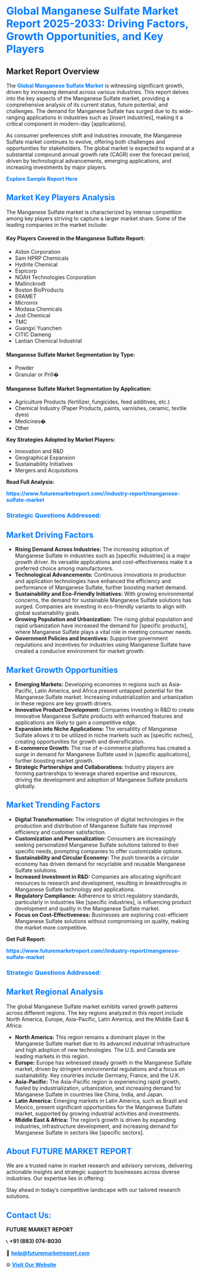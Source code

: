 <h1 style="color: #007BFF;">Global Manganese Sulfate Market Report 2025-2033: Driving Factors, Growth Opportunities, and Key Players</h1>

<section id="overview">
<h2>Market Report Overview</h2>
<p>The <a href="https://www.futuremarketreport.com//industry-report/manganese-sulfate-market" style="color: #007BFF; text-decoration: none;"><strong>Global Manganese Sulfate Market</strong></a> is witnessing significant growth, driven by increasing demand across various industries. This report delves into the key aspects of the Manganese Sulfate market, providing a comprehensive analysis of its current status, future potential, and challenges. The demand for Manganese Sulfate has surged due to its wide-ranging applications in industries such as [insert industries], making it a critical component in modern-day [applications].</p>
<p>As consumer preferences shift and industries innovate, the Manganese Sulfate market continues to evolve, offering both challenges and opportunities for stakeholders. The global market is expected to expand at a substantial compound annual growth rate (CAGR) over the forecast period, driven by technological advancements, emerging applications, and increasing investments by major players.</p>
</section>

<section id="overview">
<p><a href="https://www.futuremarketreport.com//request-sample/reportId=86343" style="color: #007BFF; text-decoration: none;"><strong>Explore Sample Report Here</strong></a></p>
</section>

<section id="key-players">
<h2 style="color: #007BFF;">Market Key Players Analysis</h2>
<p>The Manganese Sulfate market is characterized by intense competition among key players striving to capture a larger market share. Some of the leading companies in the market include:</p>
<h4>Key Players Covered in the Manganese Sulfate Report:</h4>
<ul><li>Aldon Corporation</li><li>Sam HPRP Chemicals</li><li>Hydrite Chemical</li><li>Espicorp</li><li>NOAH Technologies Corporation</li><li>Mallinckrodt</li><li>Boston BioProducts</li><li>ERAMET</li><li>Micromix</li><li>Modasa Chemicals</li><li>Jost Chemical</li><li>TMC</li><li>Guangxi Yuanchen</li><li>CITIC Dameng</li><li>Lantian Chemical Industrial</li></ul>
<h4>Manganese Sulfate Market Segmentation by Type:</h4>
<ul><li>Powder</li><li>Granular or Prill�</li></ul>

<h4>Manganese Sulfate Market Segmentation by Application:</h4>
<ul><li>Agriculture Products (fertilizer, fungicides, feed additives, etc.)</li><li>Chemical Industry (Paper Products, paints, varnishes, ceramic, textile dyes)</li><li>Medicines�</li><li>Other</li></ul>
<p><strong>Key Strategies Adopted by Market Players:</strong></p>
<ul>
<li>Innovation and R&D</li>
<li>Geographical Expansion</li>
<li>Sustainability Initiatives</li>
<li>Mergers and Acquisitions</li>
</ul>
</section>

<section>
<p><strong>Read Full Analysis: </strong></p><a href="https://www.futuremarketreport.com//industry-report/manganese-sulfate-market" style="color: #007BFF; text-decoration: none;"><strong>https://www.futuremarketreport.com//industry-report/manganese-sulfate-market</strong></a>
<h3 style="color: #007BFF;">Strategic Questions Addressed:</h3>
</section>

<section id="driving-factors">
<h2 style="color: #007BFF;">Market Driving Factors</h2>
<ul>
<li><strong>Rising Demand Across Industries:</strong> The increasing adoption of Manganese Sulfate in industries such as [specific industries] is a major growth driver. Its versatile applications and cost-effectiveness make it a preferred choice among manufacturers.</li>
<li><strong>Technological Advancements:</strong> Continuous innovations in production and application technologies have enhanced the efficiency and performance of Manganese Sulfate, further boosting market demand.</li>
<li><strong>Sustainability and Eco-Friendly Initiatives:</strong> With growing environmental concerns, the demand for sustainable Manganese Sulfate solutions has surged. Companies are investing in eco-friendly variants to align with global sustainability goals.</li>
<li><strong>Growing Population and Urbanization:</strong> The rising global population and rapid urbanization have increased the demand for [specific products], where Manganese Sulfate plays a vital role in meeting consumer needs.</li>
<li><strong>Government Policies and Incentives:</strong> Supportive government regulations and incentives for industries using Manganese Sulfate have created a conducive environment for market growth.</li>
</ul>
</section>

<section id="growth-opportunities">
<h2 style="color: #007BFF;">Market Growth Opportunities</h2>
<ul>
<li><strong>Emerging Markets:</strong> Developing economies in regions such as Asia-Pacific, Latin America, and Africa present untapped potential for the Manganese Sulfate market. Increasing industrialization and urbanization in these regions are key growth drivers.</li>
<li><strong>Innovative Product Development:</strong> Companies investing in R&D to create innovative Manganese Sulfate products with enhanced features and applications are likely to gain a competitive edge.</li>
<li><strong>Expansion into Niche Applications:</strong> The versatility of Manganese Sulfate allows it to be utilized in niche markets such as [specific niches], creating opportunities for growth and diversification.</li>
<li><strong>E-commerce Growth:</strong> The rise of e-commerce platforms has created a surge in demand for Manganese Sulfate used in [specific applications], further boosting market growth.</li>
<li><strong>Strategic Partnerships and Collaborations:</strong> Industry players are forming partnerships to leverage shared expertise and resources, driving the development and adoption of Manganese Sulfate products globally.</li>
</ul>
</section>

<section id="trending-factors">
<h2 style="color: #007BFF;">Market Trending Factors</h2>
<ul>
<li><strong>Digital Transformation:</strong> The integration of digital technologies in the production and distribution of Manganese Sulfate has improved efficiency and customer satisfaction.</li>
<li><strong>Customization and Personalization:</strong> Consumers are increasingly seeking personalized Manganese Sulfate solutions tailored to their specific needs, prompting companies to offer customizable options.</li>
<li><strong>Sustainability and Circular Economy:</strong> The push towards a circular economy has driven demand for recyclable and reusable Manganese Sulfate solutions.</li>
<li><strong>Increased Investment in R&D:</strong> Companies are allocating significant resources to research and development, resulting in breakthroughs in Manganese Sulfate technology and applications.</li>
<li><strong>Regulatory Compliance:</strong> Adherence to strict regulatory standards, particularly in industries like [specific industries], is influencing product development and quality in the Manganese Sulfate market.</li>
<li><strong>Focus on Cost-Effectiveness:</strong> Businesses are exploring cost-efficient Manganese Sulfate solutions without compromising on quality, making the market more competitive.</li>
</ul>
</section>

<section>
<p><strong>Get Full Report: </strong></p><a href="https://www.futuremarketreport.com//industry-report/manganese-sulfate-market" style="color: #007BFF; text-decoration: none;"><strong>https://www.futuremarketreport.com//industry-report/manganese-sulfate-market</strong></a>
<h3 style="color: #007BFF;">Strategic Questions Addressed:</h3>
</section>


<section id="regional-analysis">
<h2 style="color: #007BFF;">Market Regional Analysis</h2>
<p>The global Manganese Sulfate market exhibits varied growth patterns across different regions. The key regions analyzed in this report include North America, Europe, Asia-Pacific, Latin America, and the Middle East & Africa:</p>
<ul>
<li><strong>North America:</strong> This region remains a dominant player in the Manganese Sulfate market due to its advanced industrial infrastructure and high adoption of new technologies. The U.S. and Canada are leading markets in this region.</li>
<li><strong>Europe:</strong> Europe has witnessed steady growth in the Manganese Sulfate market, driven by stringent environmental regulations and a focus on sustainability. Key countries include Germany, France, and the U.K.</li>
<li><strong>Asia-Pacific:</strong> The Asia-Pacific region is experiencing rapid growth, fueled by industrialization, urbanization, and increasing demand for Manganese Sulfate in countries like China, India, and Japan.</li>
<li><strong>Latin America:</strong> Emerging markets in Latin America, such as Brazil and Mexico, present significant opportunities for the Manganese Sulfate market, supported by growing industrial activities and investments.</li>
<li><strong>Middle East & Africa:</strong> The region’s growth is driven by expanding industries, infrastructure development, and increasing demand for Manganese Sulfate in sectors like [specific sectors].</li>
</ul>
</section>

<footer>
<h2 style="color: #007BFF;">About FUTURE MARKET REPORT</h2>
<p>We are a trusted name in market research and advisory services, delivering actionable insights and strategic support to businesses across diverse industries. Our expertise lies in offering:</p>

<p>Stay ahead in today’s competitive landscape with our tailored research solutions.</p>

<h2 style="color: #007BFF;">Contact Us:</h2>
<p><strong>FUTURE MARKET REPORT</strong></p>
<p>📞 <strong>+91 (883) 074-8030</strong></p>
<p>📧 <strong><a href="mailto:help@futuremarketreport.com" style="color: #007BFF;">help@futuremarketreport.com</a></strong></p>
<p>🌐 <strong><a href="https://www.futuremarketreport.com/" style="color: #007BFF;">Visit Our Website</a></strong></p>
</footer>